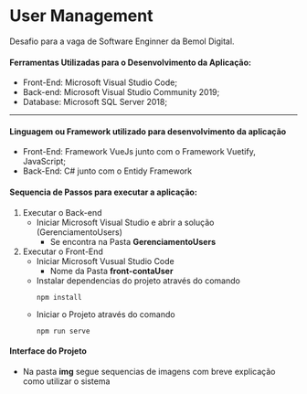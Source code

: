 # User Management

Desafio para a vaga de Software Enginner da Bemol Digital.

#### Ferramentas Utilizadas para o Desenvolvimento da Aplicação:
* Front-End: Microsoft Visual Studio Code;
* Back-end: Microsoft Visual Studio Community 2019;
* Database: Microsoft SQL Server 2018;

---
#### Linguagem ou Framework utilizado para desenvolvimento da aplicação
* Front-End: Framework VueJs junto com o Framework Vuetify, JavaScript;
* Back-End: C# junto com o Entidy Framework

#### Sequencia de Passos para executar a aplicação:
1. Executar o Back-end
	* Iniciar Microsoft Visual Studio e abrir a solução (GerenciamentoUsers)
		- Se encontra na Pasta **GerenciamentoUsers**
2. Executar o Front-End
	* Iniciar Microsoft Vusual Studio Code
		- Nome da Pasta **front-contaUser**
	* Instalar dependencias do projeto através do comando
		```
    	npm install
    	```
	* Iniciar o Projeto através do comando
		```
    	npm run serve
    	```

#### Interface do Projeto
* Na pasta **img** segue sequencias de imagens com breve explicação como utilizar o sistema
